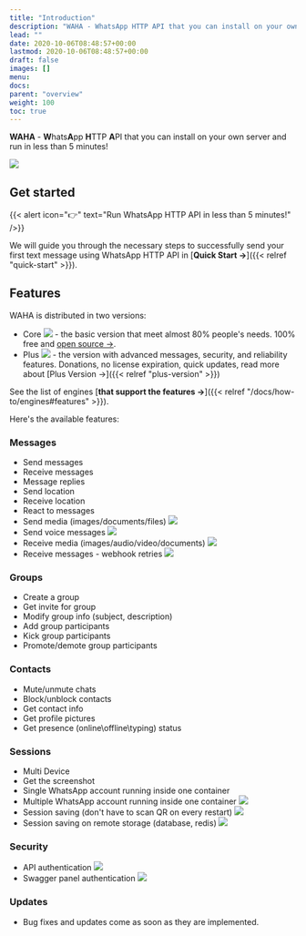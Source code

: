 ```yaml
---
title: "Introduction"
description: "WAHA - WhatsApp HTTP API that you can install on your own server and run in less than 5 minutes!"
lead: ""
date: 2020-10-06T08:48:57+00:00
lastmod: 2020-10-06T08:48:57+00:00
draft: false
images: []
menu:
docs:
parent: "overview"
weight: 100
toc: true
---
```

**WAHA** - **W**hats**A**pp **H**TTP **A**PI that you can install on your own server and run in less than 5 minutes!

<div class="d-flex justify-content-center my-4">
  <img src="/images/logo.png"/>
</div>

## Get started

{{< alert icon="👉" text="Run WhatsApp HTTP API in less than 5 minutes!" />}}

We will guide you through the necessary steps to successfully send your first text message using WhatsApp HTTP API in
[**Quick Start →**]({{< relref "quick-start" >}}).

## Features
WAHA is distributed in two versions:
- Core ![](/images/versions/core.png) - the basic version that meet almost 80% people's needs. 100% free and [open source ->](https://github.com/devlikeapro/whatsapp-http-api).
- Plus ![](/images/versions/plus.png) - the version with advanced messages, security, and reliability features. Donations, no license expiration, quick updates, read more about [Plus Version →]({{< relref "plus-version" >}})

See the list of engines [**that support the features ->**]({{< relref "/docs/how-to/engines#features" >}}).

Here's the available features:

### Messages
- Send messages
- Receive messages
- Message replies
- Send location
- Receive location
- React to messages
- Send media (images/documents/files) ![](/images/versions/plus.png)
- Send voice messages ![](/images/versions/plus.png)
- Receive media (images/audio/video/documents) ![](/images/versions/plus.png)
- Receive messages - webhook retries ![](/images/versions/plus.png)

### Groups
- Create a group
- Get invite for group
- Modify group info (subject, description)
- Add group participants
- Kick group participants
- Promote/demote group participants

### Contacts
- Mute/unmute chats
- Block/unblock contacts
- Get contact info
- Get profile pictures
- Get presence (online\offline\typing) status

### Sessions
- Multi Device
- Get the screenshot
- Single WhatsApp account running inside one container
- Multiple WhatsApp account running inside one container ![](/images/versions/plus.png)
- Session saving (don't have to scan QR on every restart) ![](/images/versions/plus.png)
- Session saving on remote storage (database, redis) ![](/images/versions/plus-soon.png)

### Security
- API authentication ![](/images/versions/plus.png)
- Swagger panel authentication ![](/images/versions/plus.png)

### Updates
- Bug fixes and updates come as soon as they are implemented.

